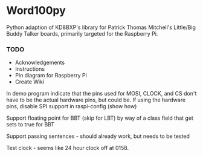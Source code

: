 # Word100py
Python adaption of KD8BXP's library for Patrick Thomas Mitchell's Little/Big Buddy Talker boards, primarily targeted for the Raspberry Pi.

### TODO
* Acknowledgements
* Instructions
* Pin diagram for Raspberry Pi
* Create Wiki

In demo program indicate that the pins used
for MOSI, CLOCK, and CS don't have to be the
actual hardware pins, but could be.  If using
the hardware pins, disable SPI support in raspi-config (show how)

Support floating point for BBT (skip for LBT) by way of a
class field that get sets to true for BBT

Support passing sentences - should already work, but
needs to be tested

Test clock - seems like 24 hour clock off
at 0158.
